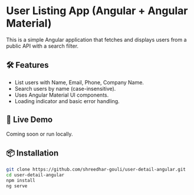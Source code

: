 # User Listing App (Angular + Angular Material)

This is a simple Angular application that fetches and displays users from a public API with a search filter.

## 🛠 Features
- List users with Name, Email, Phone, Company Name.
- Search users by name (case-insensitive).
- Uses Angular Material UI components.
- Loading indicator and basic error handling.

## 🚀 Live Demo
Coming soon or run locally.

## 📦 Installation

```bash
git clone https://github.com/shreedhar-gouli/user-detail-angular.git
cd user-detail-angular
npm install
ng serve
